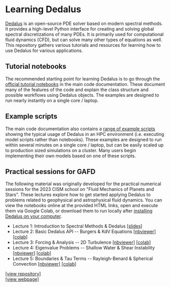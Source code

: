 # Learning Dedalus

[Dedalus](https://dedalus-project.org) is an open-source PDE solver based on modern spectral methods.
It provides a high-level Python interface for creating and solving global spectral discretizations of many PDEs.
It is primarily used for computational fluid dynamics (CFD), but can solve many other types of equations as well.
This repository gathers various tutorials and resources for learning how to use Dedalus for various applications.

## Tutorial notebooks

The recommended starting point for learning Dedalus is to go through the [official tutorial notebooks](https://dedalus-project.readthedocs.io/en/latest/pages/tutorials.html#tutorial-notebooks) in the main code documentation.
These document many of the features of the code and explain the class structure and possible workflows using Dedalus objects.
The examples are designed to run nearly instantly on a single core / laptop.

## Example scripts

The main code documentation also contains a [range of example scripts](https://dedalus-project.readthedocs.io/en/latest/pages/tutorials.html#example-scripts) showing the typical usage of Dedalus in an HPC environment (i.e. executing model scripts rather than notebooks).
These examples are designed to run within several minutes on a single core / laptop, but can be easily scaled up to production sized simulations on a cluster.
Many users begin implementing their own models based on one of these scripts.

## Practical sessions for GAFD

The following material was originally developed for the practical numerical sessions for the 2023 CISM school on "Fluid Mechanics of Planets and Stars".
These lectures explore how to get started applying Dedalus to problems related to geophysical and astrophysical fluid dynamics.
You can view the notebooks online at the provided HTML links, open and execute them via Google Colab, or download them to run locally after [installing Dedalus on your computer](https://dedalus-project.readthedocs.io/en/latest/pages/installation.html).

* Lecture 1: Introduction to Spectral Methods & Dedalus
  [[slides]](https://raw.githubusercontent.com/kburns/cism_dedalus_2023/main/lecture_1_compressed.pdf)
* Lecture 2: Basic Dedalus API -- Burgers & KdV Equations
  [[nbviewer]](https://nbviewer.org/github/kburns/cism_dedalus_2023/blob/main/lecture_2_intro_to_dedalus.ipynb)
  [[colab]](https://colab.research.google.com/github/kburns/cism_dedalus_2023/blob/main/lecture_2_intro_to_dedalus.ipynb)
* Lecture 3: Forcing & Analysis -- 2D Turbulence
  [[nbviewer]](https://nbviewer.org/github/kburns/cism_dedalus_2023/blob/main/lecture_3_2d_turbulence.ipynb)
  [[colab]](https://colab.research.google.com/github/kburns/cism_dedalus_2023/blob/main/lecture_3_2d_turbulence.ipynb)
* Lecture 4: Eigenvalue Problems -- Shallow Water & Shear Instability
  [[nbviewer]](https://nbviewer.org/github/kburns/cism_dedalus_2023/blob/main/lecture_4_shallow_water_evp.ipynb)
  [[colab]](https://colab.research.google.com/github/kburns/cism_dedalus_2023/blob/main/lecture_4_shallow_water_evp.ipynb)
* Lecture 5: Boundaries & Tau Terms -- Rayleigh-Benard & Spherical Convection
  [[nbviewer]](https://nbviewer.org/github/kburns/cism_dedalus_2023/blob/main/lecture_5_convection.ipynb)
  [[colab]](https://colab.research.google.com/github/kburns/cism_dedalus_2023/blob/main/lecture_5_convection.ipynb)

[[view repository]](https://github.com/kburns/cism_dedalus_2023)
<br>
[[view webpage]](https://kburns.github.io/cism_dedalus_2023)
